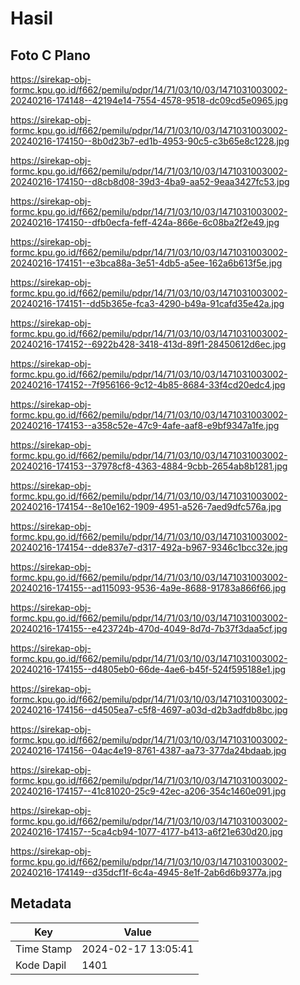 # Hasil

## Foto C Plano

https://sirekap-obj-formc.kpu.go.id/f662/pemilu/pdpr/14/71/03/10/03/1471031003002-20240216-174148--42194e14-7554-4578-9518-dc09cd5e0965.jpg

https://sirekap-obj-formc.kpu.go.id/f662/pemilu/pdpr/14/71/03/10/03/1471031003002-20240216-174150--8b0d23b7-ed1b-4953-90c5-c3b65e8c1228.jpg

https://sirekap-obj-formc.kpu.go.id/f662/pemilu/pdpr/14/71/03/10/03/1471031003002-20240216-174150--d8cb8d08-39d3-4ba9-aa52-9eaa3427fc53.jpg

https://sirekap-obj-formc.kpu.go.id/f662/pemilu/pdpr/14/71/03/10/03/1471031003002-20240216-174150--dfb0ecfa-feff-424a-866e-6c08ba2f2e49.jpg

https://sirekap-obj-formc.kpu.go.id/f662/pemilu/pdpr/14/71/03/10/03/1471031003002-20240216-174151--e3bca88a-3e51-4db5-a5ee-162a6b613f5e.jpg

https://sirekap-obj-formc.kpu.go.id/f662/pemilu/pdpr/14/71/03/10/03/1471031003002-20240216-174151--dd5b365e-fca3-4290-b49a-91cafd35e42a.jpg

https://sirekap-obj-formc.kpu.go.id/f662/pemilu/pdpr/14/71/03/10/03/1471031003002-20240216-174152--6922b428-3418-413d-89f1-28450612d6ec.jpg

https://sirekap-obj-formc.kpu.go.id/f662/pemilu/pdpr/14/71/03/10/03/1471031003002-20240216-174152--7f956166-9c12-4b85-8684-33f4cd20edc4.jpg

https://sirekap-obj-formc.kpu.go.id/f662/pemilu/pdpr/14/71/03/10/03/1471031003002-20240216-174153--a358c52e-47c9-4afe-aaf8-e9bf9347a1fe.jpg

https://sirekap-obj-formc.kpu.go.id/f662/pemilu/pdpr/14/71/03/10/03/1471031003002-20240216-174153--37978cf8-4363-4884-9cbb-2654ab8b1281.jpg

https://sirekap-obj-formc.kpu.go.id/f662/pemilu/pdpr/14/71/03/10/03/1471031003002-20240216-174154--8e10e162-1909-4951-a526-7aed9dfc576a.jpg

https://sirekap-obj-formc.kpu.go.id/f662/pemilu/pdpr/14/71/03/10/03/1471031003002-20240216-174154--dde837e7-d317-492a-b967-9346c1bcc32e.jpg

https://sirekap-obj-formc.kpu.go.id/f662/pemilu/pdpr/14/71/03/10/03/1471031003002-20240216-174155--ad115093-9536-4a9e-8688-91783a866f66.jpg

https://sirekap-obj-formc.kpu.go.id/f662/pemilu/pdpr/14/71/03/10/03/1471031003002-20240216-174155--e423724b-470d-4049-8d7d-7b37f3daa5cf.jpg

https://sirekap-obj-formc.kpu.go.id/f662/pemilu/pdpr/14/71/03/10/03/1471031003002-20240216-174155--d4805eb0-66de-4ae6-b45f-524f595188e1.jpg

https://sirekap-obj-formc.kpu.go.id/f662/pemilu/pdpr/14/71/03/10/03/1471031003002-20240216-174156--d4505ea7-c5f8-4697-a03d-d2b3adfdb8bc.jpg

https://sirekap-obj-formc.kpu.go.id/f662/pemilu/pdpr/14/71/03/10/03/1471031003002-20240216-174156--04ac4e19-8761-4387-aa73-377da24bdaab.jpg

https://sirekap-obj-formc.kpu.go.id/f662/pemilu/pdpr/14/71/03/10/03/1471031003002-20240216-174157--41c81020-25c9-42ec-a206-354c1460e091.jpg

https://sirekap-obj-formc.kpu.go.id/f662/pemilu/pdpr/14/71/03/10/03/1471031003002-20240216-174157--5ca4cb94-1077-4177-b413-a6f21e630d20.jpg

https://sirekap-obj-formc.kpu.go.id/f662/pemilu/pdpr/14/71/03/10/03/1471031003002-20240216-174149--d35dcf1f-6c4a-4945-8e1f-2ab6d6b9377a.jpg


## Metadata

| Key        | Value               |
| ---------- | ------------------- |
| Time Stamp | 2024-02-17 13:05:41 |
| Kode Dapil | 1401                |



